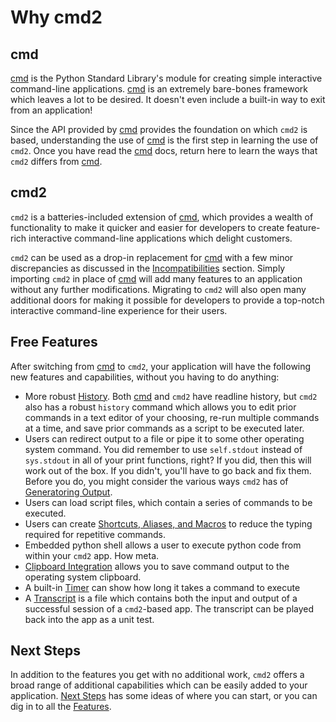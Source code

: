 # Why cmd2

## cmd

[cmd](#cmd) is the Python Standard Library's module for creating simple interactive command-line applications. [cmd](#cmd) is an extremely bare-bones framework which leaves a lot to be desired. It doesn't even include a built-in way to exit from an application!

Since the API provided by [cmd](#cmd) provides the foundation on which `cmd2` is based, understanding the use of [cmd](#cmd) is the first step in learning the use of `cmd2`. Once you have read the [cmd](#cmd) docs, return here to learn the ways that `cmd2` differs from [cmd](#cmd).

## cmd2

`cmd2` is a batteries-included extension of [cmd](#cmd), which provides a wealth of functionality to make it quicker and easier for developers to create feature-rich interactive command-line applications which delight customers.

`cmd2` can be used as a drop-in replacement for [cmd](#cmd) with a few minor discrepancies as discussed in the [Incompatibilities](incompatibilities.md) section. Simply importing `cmd2` in place of [cmd](#cmd) will add many features to an application without any further modifications. Migrating to `cmd2` will also open many additional doors for making it possible for developers to provide a top-notch interactive command-line experience for their users.

## Free Features

After switching from [cmd](#cmd) to `cmd2`, your application will have the following new features and capabilities, without you having to do anything:

- More robust [History](../features/history.md). Both [cmd](#cmd) and `cmd2` have readline history, but `cmd2` also has a robust `history` command which allows you to edit prior commands in a text editor of your choosing, re-run multiple commands at a time, and save prior commands as a script to be executed later.
- Users can redirect output to a file or pipe it to some other operating system command. You did remember to use `self.stdout` instead of `sys.stdout` in all of your print functions, right? If you did, then this will work out of the box. If you didn't, you'll have to go back and fix them. Before you do, you might consider the various ways `cmd2` has of [Generatoring Output](../features/generating_output.md).
- Users can load script files, which contain a series of commands to be executed.
- Users can create [Shortcuts, Aliases, and Macros](../features/shortcuts_aliases_macros.md) to reduce the typing required for repetitive commands.
- Embedded python shell allows a user to execute python code from within your `cmd2` app. How meta.
- [Clipboard Integration](../features/clipboard.md) allows you to save command output to the operating system clipboard.
- A built-in [Timer](../features/misc.md#Timer) can show how long it takes a command to execute
- A [Transcript](../features/transcripts.md) is a file which contains both the input and output of a successful session of a `cmd2`-based app. The transcript can be played back into the app as a unit test.

## Next Steps

In addition to the features you get with no additional work, `cmd2` offers a broad range of additional capabilities which can be easily added to your application. [Next Steps](next_steps.md) has some ideas of where you can start, or you can dig in to all the [Features](../features/index.md).
